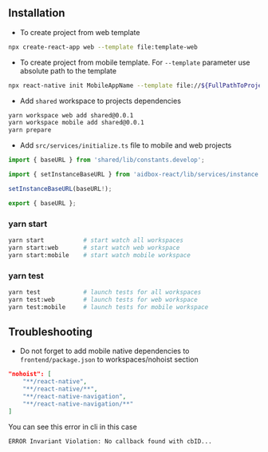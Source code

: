 ## Installation

-   To create project from web template

```sh
npx create-react-app web --template file:template-web
```

-   To create project from mobile template. For `--template` parameter use absolute path to the template

```sh
npx react-native init MobileAppName --template file://${FullPathToProjectDir}/template-mobile --directory mobile
```

-   Add `shared` workspace to projects dependencies

```sh
yarn workspace web add shared@0.0.1
yarn workspace mobile add shared@0.0.1
yarn prepare
```

-   Add `src/services/initialize.ts` file to mobile and web projects

```javascript
import { baseURL } from 'shared/lib/constants.develop';

import { setInstanceBaseURL } from 'aidbox-react/lib/services/instance';

setInstanceBaseURL(baseURL!);

export { baseURL };
```

### yarn start

```sh
yarn start           # start watch all workspaces
yarn start:web       # start watch web workspace
yarn start:mobile    # start watch mobile workspace
```

### yarn test

```sh
yarn test            # launch tests for all workspaces
yarn test:web        # launch tests for web workspace
yarn test:mobile     # launch tests for mobile workspace
```

## Troubleshooting

-   Do not forget to add mobile native dependencies to `frontend/package.json` to workspaces/nohoist section

```json
"nohoist": [
    "**/react-native",
    "**/react-native/**",
    "**/react-native-navigation",
    "**/react-native-navigation/**"
]
```

You can see this error in cli in this case

`ERROR Invariant Violation: No callback found with cbID...`

